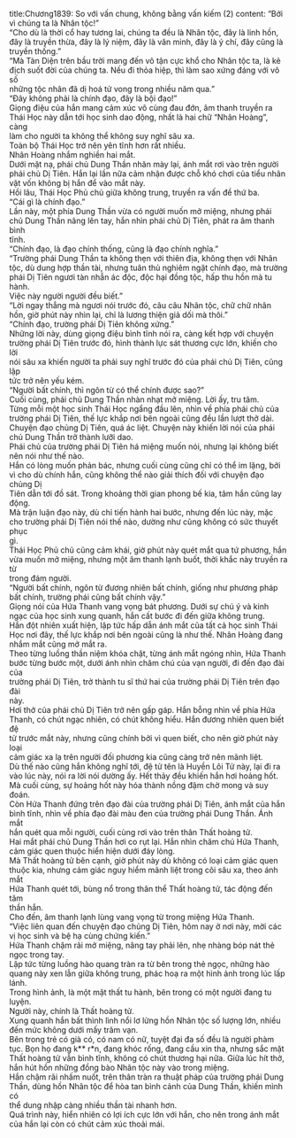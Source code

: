 title:Chương1839: So với vấn chung, không bằng vấn kiếm (2)
content:
“Bởi vì chúng ta là Nhân tộc!”<br>“Cho dù là thời cổ hay tương lai, chúng ta đều là Nhân tộc, đây là linh hồn,<br>đây là truyền thừa, đây là lý niệm, đây là văn minh, đây là ý chí, đây cũng là<br>truyền thống.”<br>“Mà Tàn Diện trên bầu trời mang đến vô tận cực khổ cho Nhân tộc ta, là kẻ<br>địch suốt đời của chúng ta. Nếu đi thỏa hiệp, thì làm sao xứng đáng với vô số<br>những tộc nhân đã dị hoá tử vong trong nhiều năm qua.”<br>“Đây không phải là chính đạo, đây là bội đạo!”<br>Giọng điệu của hắn mang cảm xúc vô cùng đau đớn, âm thanh truyền ra<br>Thái Học này dẫn tới học sinh dao động, nhất là hai chữ “Nhân Hoàng”, càng<br>làm cho người ta không thể không suy nghĩ sâu xa.<br>Toàn bộ Thái Học trở nên yên tĩnh hơn rất nhiều.<br>Nhân Hoàng nhắm nghiền hai mắt.<br>Dưới mặt nạ, phái chủ Dung Thần nhăn mày lại, ánh mắt rơi vào trên người<br>phái chủ Dị Tiên. Hắn lại lần nữa cảm nhận được chỗ khó chơi của tiểu nhân<br>vật vốn không bị hắn để vào mắt này.<br>Hồi lâu, Thái Học Phủ chủ giữa không trung, truyền ra vấn đề thứ ba.<br>“Cái gì là chính đạo.”<br>Lần này, một phía Dung Thần vừa có người muốn mở miệng, nhưng phái<br>chủ Dung Thần nâng lên tay, hắn nhìn phái chủ Dị Tiên, phát ra âm thanh bình<br>tĩnh.<br>“Chính đạo, là đạo chính thống, cũng là đạo chính nghĩa.”<br>“Trường phái Dung Thần ta không thẹn với thiên địa, không thẹn với Nhân<br>tộc, dù dung hợp thần tài, nhưng tuân thủ nghiêm ngặt chính đạo, mà trường<br>phái Dị Tiên ngươi tàn nhẫn ác độc, độc hại đồng tộc, hấp thu hồn mà tu hành.<br>Việc này người người đều biết.”<br>“Lời ngay thẳng mà ngươi nói trước đó, câu câu Nhân tộc, chữ chữ nhân<br>hồn, giờ phút này nhìn lại, chỉ là lương thiện giả dối mà thôi.”<br>“Chính đạo, trường phái Dị Tiên không xứng.”<br>Những lời này, dùng giọng điệu bình tĩnh nói ra, càng kết hợp với chuyện<br>trường phái Dị Tiên trước đó, hình thành lực sát thương cực lớn, khiến cho lời<br>nói sâu xa khiến người ta phải suy nghĩ trước đó của phái chủ Dị Tiên, cũng lập<br>tức trở nên yếu kém.<br>“Người bất chính, thì ngôn từ có thể chính được sao?”<br>Cuối cùng, phái chủ Dung Thần nhàn nhạt mở miệng. Lời ấy, tru tâm.<br>Từng mỗi một học sinh Thái Học ngẩng đầu lên, nhìn về phía phái chủ của<br>trường phái Dị Tiên, thế lực khắp nơi bên ngoài cũng đều lần lượt thở dài.<br>Chuyện đạo chủng Dị Tiên, quá ác liệt. Chuyện này khiến lời nói của phái<br>chủ Dung Thần trở thành lưỡi dao.<br>Phái chủ của trường phái Dị Tiên há miệng muốn nói, nhưng lại không biết<br>nên nói như thế nào.<br>Hắn có lòng muốn phản bác, nhưng cuối cùng cũng chỉ có thể im lặng, bởi<br>vì cho dù chính hắn, cũng không thể nào giải thích đối với chuyện đạo chủng Dị<br>Tiên dẫn tới đồ sát. Trong khoảng thời gian phong bế kia, tâm hắn cũng lay<br>động.<br>Mà trận luận đạo này, dù chỉ tiến hành hai bước, nhưng đến lúc này, mặc<br>cho trường phái Dị Tiên nói thế nào, dường như cũng không có sức thuyết phục<br>gì.<br>Thái Học Phủ chủ cũng cảm khái, giờ phút này quét mắt qua tứ phương, hắn<br>vừa muốn mở miệng, nhưng một âm thanh lạnh buốt, thời khắc này truyền ra từ<br>trong đám người.<br>“Người bất chính, ngôn từ đương nhiên bất chính, giống như phương pháp<br>bất chính, trường phái cũng bất chính vậy.”<br>Giọng nói của Hứa Thanh vang vọng bát phương. Dưới sự chú ý và kinh<br>ngạc của học sinh xung quanh, hắn cất bước đi đến giữa không trung.<br>Hắn đột nhiên xuất hiện, lập tức hấp dẫn ánh mắt của tất cả học sinh Thái<br>Học nơi đây, thế lực khắp nơi bên ngoài cũng là như thế. Nhân Hoàng đang<br>nhắm mắt cũng mở mắt ra.<br>Theo từng luồng thần niệm khóa chặt, từng ánh mắt ngóng nhìn, Hứa Thanh<br>bước từng bước một, dưới ánh nhìn chăm chú của vạn người, đi đến đạo đài của<br>trường phái Dị Tiên, trở thành tu sĩ thứ hai của trường phái Dị Tiên trên đạo đài<br>này.<br>Hơi thở của phái chủ Dị Tiên trở nên gấp gáp. Hắn bỗng nhìn về phía Hứa<br>Thanh, có chút ngạc nhiên, có chút không hiểu. Hắn đương nhiên quen biết đệ<br>tử trước mắt này, nhưng cũng chính bởi vì quen biết, cho nên giờ phút này loại<br>cảm giác xa lạ trên người đối phương kia cũng càng trở nên mãnh liệt.<br>Dù thế nào cũng hắn không nghĩ tới, đệ tử tên là Huyền Lôi Tử này, lại đi ra<br>vào lúc này, nói ra lời nói dường ấy. Hết thảy đều khiến hắn hơi hoảng hốt.<br>Mà cuối cùng, sự hoảng hốt này hóa thành nồng đậm chờ mong và suy<br>đoán.<br>Còn Hứa Thanh đứng trên đạo đài của trường phái Dị Tiên, ánh mắt của hắn<br>bình tĩnh, nhìn về phía đạo đài màu đen của trường phái Dung Thần. Ánh mắt<br>hắn quét qua mỗi người, cuối cùng rơi vào trên thân Thất hoàng tử.<br>Hai mắt phái chủ Dung Thần hơi co rụt lại. Hắn nhìn chăm chú Hứa Thanh,<br>cảm giác quen thuộc hiển hiện dưới đáy lòng.<br>Mà Thất hoàng tử bên cạnh, giờ phút này dù không có loại cảm giác quen<br>thuộc kia, nhưng cảm giác nguy hiểm mãnh liệt trong cõi sâu xa, theo ánh mắt<br>Hứa Thanh quét tới, bùng nổ trong thân thể Thất hoàng tử, tác động đến tâm<br>thần hắn.<br>Cho đến, âm thanh lạnh lùng vang vọng từ trong miệng Hứa Thanh.<br>“Việc liên quan đến chuyện đạo chủng Dị Tiên, hôm nay ở nơi này, mời các<br>vị học sinh và bệ hạ cùng chứng kiến.”<br>Hứa Thanh chậm rãi mở miệng, nâng tay phải lên, nhẹ nhàng bóp nát thẻ<br>ngọc trong tay.<br>Lập tức từng luồng hào quang tràn ra từ bên trong thẻ ngọc, những hào<br>quang này xen lẫn giữa không trung, phác hoạ ra một hình ảnh trong lúc lấp<br>lánh.<br>Trong hình ảnh, là một mật thất tu hành, bên trong có một người đang tu<br>luyện.<br>Người này, chính là Thất hoàng tử.<br>Xung quanh hắn bất thình lình nổi lơ lửng hồn Nhân tộc số lượng lớn, nhiều<br>đến mức không dưới mấy trăm vạn.<br>Bên trong trẻ có già có, có nam có nữ, tuyệt đại đa số đều là người phàm<br>tục. Bọn họ đang k** r*n, đang khóc rống, đang cầu xin tha, nhưng sắc mặt<br>Thất hoàng tử vẫn bình tĩnh, không có chút thương hại nữa. Giữa lúc hít thở,<br>hắn hút hồn những đồng bào Nhân tộc này vào trong miệng.<br>Hắn chậm rãi nhấm nuốt, trên thân tràn ra thuật pháp của trường phái Dung<br>Thần, dùng hồn Nhân tộc để hòa tan bình cảnh của Dung Thần, khiến mình có<br>thể dung nhập càng nhiều thần tài nhanh hơn.<br>Quá trình này, hiển nhiên có lợi ích cực lớn với hắn, cho nên trong ánh mắt<br>của hắn lại còn có chút cảm xúc thoải mái.